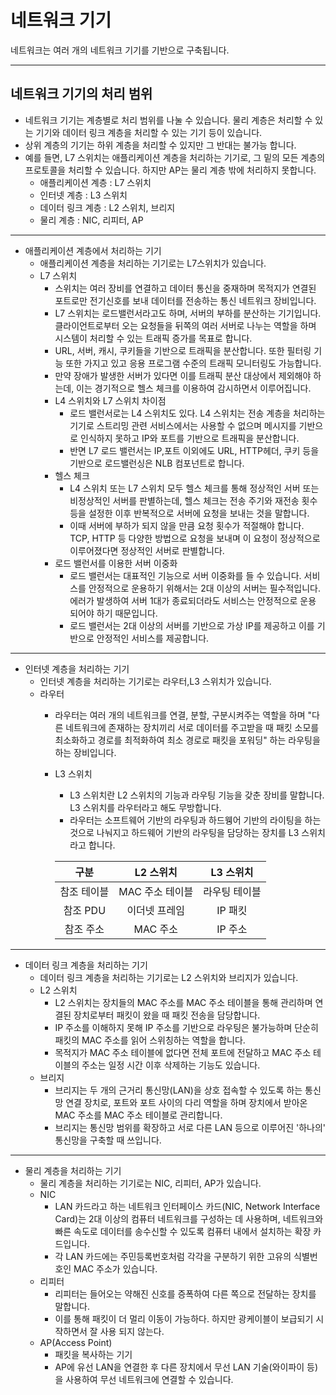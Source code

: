 네트워크 기기
=
네트워크는 여러 개의 네트워크 기기를 기반으로 구축됩니다.
***
네트워크 기기의 처리 범위
-
- 네트워크 기기는 계층별로 처리 범위를 나눌 수 있습니다. 물리 계층은 처리할 수 있는 기기와 데이터 링크 계층을 처리할 수 있는 기기 등이 있습니다.
- 상위 계층의 기기는 하위 계층을 처리할 수 있지만 그 반대는 불가능 합니다.
- 예를 들면, L7 스위치는 애플리케이션 계층을 처리하는 기기로, 그 밑의 모든 계층의 프로토콜을 처리할 수 있습니다. 하지만 AP는 물리 계층 밖에 처리하지 못합니다.
  - 애플리케이션 계층 : L7 스위치
  - 인터넷 계층 : L3 스위치
  - 데이터 링크 계층 : L2 스위치, 브리지
  - 물리 계층 : NIC, 리피터, AP
***
- 애플리케이션 계층에서 처리하는 기기
  - 애플리케이션 계층을 처리하는 기기로는 L7스위치가 있습니다.
  - L7 스위치
    - 스위치는 여러 장비를 연결하고 데이터 통신을 중재하며 목적지가 연결된 포트로만 전기신호를 보내 데이터를 전송하는 통신 네트워크 장비입니다.
    - L7 스위치는 로드밸런서라고도 하며, 서버의 부하를 분산하는 기기입니다. 클라이언트로부터 오는 요청들을 뒤쪽의 여러 서버로 나누는 역할을 하며 시스템이 처리할 수 있는 트래픽 증가를 목표로 합니다.
    - URL, 서버, 캐시, 쿠키들을 기반으로 트래픽을 분산합니다. 또한 필터링 기능 또한 가지고 있고 응용 프로그램 수준의 트래픽 모니터링도 가능합니다.
    - 만약 장애가 발생한 서버가 있다면 이를 트래픽 분산 대상에서 제외해야 하는데, 이는 경기적으로 헬스 체크를 이용하여 감시하면서 이루어집니다.
    - L4 스위치와 L7 스위치 차이점
      - 로드 밸런서로는 L4 스위치도 있다. L4 스위치는 전송 계층을 처리하는 기기로 스트리밍 관련 서비스에서는 사용할 수 없으며 메시지를 기반으로 인식하지 못하고 IP와 포트를 기반으로 트래픽을 분산합니다.
      - 반면 L7 로드 밸런서는 IP,포트 이외에도 URL, HTTP헤더, 쿠키 등을 기반으로 로드밸런싱은 NLB 컴포넌트로 합니다.
    - 헬스 체크
      - L4 스위치 또는 L7 스위치 모두 헬스 체크를 통해 정상적인 서버 또는 비정상적인 서버를 판별하는데, 헬스 체크는 전송 주기와 재전송 횟수 등을 설정한 이후 반복적으로 서버에 요청을 보내는 것을 말합니다.
      - 이때 서버에 부하가 되지 않을 만큼 요청 횟수가 적절해야 합니다. TCP, HTTP 등 다양한 방법으로 요청을 보내며 이 요청이 정상적으로 이루어졌다면 정상적인 서버로 판별합니다.
    - 로드 밸런서를 이용한 서버 이중화
      - 로드 밸런서는 대표적인 기능으로 서버 이중화를 들 수 있습니다. 서비스를 안정적으로 운용하기 위해서는 2대 이상의 서버는 필수적입니다. 에러가 발생하여 서버 1대가 종료되더라도 서비스는 안정적으로 운용 되어야 하기 때문입니다.
      - 로드 밸런서는 2대 이상의 서버를 기반으로 가상 IP를 제공하고 이를 기반으로 안정적인 서비스를 제공합니다.
***
- 인터넷 계층을 처리하는 기기
  - 인터넷 계층을 처리하는 기기로는 라우터,L3 스위치가 있습니다.
  - 라우터
    - 라우터는 여러 개의 네트워크를 연결, 분할, 구분시켜주는 역할을 하며 "다른 네트워크에 존재하는 장치끼리 서로 데이터를 주고받을 때 패킷 소모를 최소화하고 경로를 최적화하여 최소 경로로 패킷을 포워딩" 하는 라우팅을 하는 장비입니다.
    - L3 스위치
      - L3 스위치란 L2 스위치의 기능과 라우팅 기능을 갖춘 장비를 말합니다. L3 스위치를 라우터라고 해도 무방합니다.
      - 라우터는 소프트웨어 기반의 라우팅과 하드웽어 기반의 라이팅을 하는 것으로 나눠지고 하드웨어 기반의 라우팅을 담당하는 장치를 L3 스위치라고 합니다.

      |구분|L2 스위치|L3 스위치| 
      |:---:|:---:|:---:|
      |참조 테이블|MAC 주소 테이블|라우팅 테이블| 
      |참조 PDU|이더넷 프레임|IP 패킷| 
      |참조 주소|MAC 주소|IP 주소|
***
- 데이터 링크 계층을 처리하는 기기
  - 데이터 링크 계층을 처리하는 기기로는 L2 스위치와 브리지가 있습니다.
  - L2 스위치
    - L2 스위치는 장치들의 MAC 주소를 MAC 주소 테이블을 통해 관리하며 연결된 장치로부터 패킷이 왔을 때 패킷 전송을 담당합니다.
    - IP 주소를 이해하지 못해 IP 주소를 기반으로 라우팅은 불가능하며 단순히 패킷의 MAC 주소를 읽어 스위칭하는 역할을 합니다.
    - 목적지가 MAC 주소 테이블에 없다면 전체 포트에 전달하고 MAC 주소 테이블의 주소는 일정 시간 이후 삭제하는 기능도 있습니다.
  - 브리지
    - 브리지는 두 개의 근거리 통신망(LAN)을 상호 접속할 수 있도록 하는 통신망 연결 장치로, 포트와 포트 사이의 다리 역할을 하며 장치에서 받아온 MAC 주소를 MAC 주소 테이블로 관리합니다.
    - 브리지는 통신망 범위를 확장하고 서로 다른 LAN 등으로 이루어진 '하나의' 통신망을 구축할 때 쓰입니다.
***
- 물리 계층을 처리하는 기기
  - 물리 계층을 처리하는 기기로는 NIC, 리피터, AP가 있습니다.
  - NIC
    - LAN 카드라고 하는 네트워크 인터페이스 카드(NIC, Network Interface Card)는 2대 이상의 컴퓨터 네트워크를 구성하는 데 사용하며, 네트워크와 빠른 속도로 데이터를 송수신할 수 있도록 컴퓨터 내에서 설치하는 확장 카드입니다.
    - 각 LAN 카드에는 주민등록번호처럼 각각을 구분하기 위한 고유의 식별번호인 MAC 주소가 있습니다.
  - 리피터
    - 리피터는 들어오는 약해진 신호를 증폭하여 다른 쪽으로 전달하는 장치를 말합니다.
    - 이를 통해 패킷이 더 멀리 이동이 가능하다. 하지만 광케이블이 보급되기 시작하면서 잘 사용 되지 않는다.
  - AP(Access Point)
    - 패킷을 복사하는 기기
    - AP에 유선 LAN을 연결한 후 다른 장치에서 무선 LAN 기술(와이파이 등)을 사용하여 무선 네트워크에 연결할 수 있습니다.